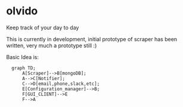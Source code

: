 # olvido
Keep track of your day to day

This is currently in development, initial prototype of scraper has been written, very much a prototype still :) 

Basic Idea is:

```mermaid
  graph TD;
      A[Scraper]-->B[mongoDB];
      A-->C[Notifier];
      C-->D[email,phone,slack,etc];
      E[Configuration_manager]-->B;
      F[GUI_CLIENT]-->E
      F-->A
```

